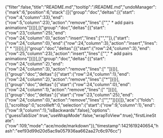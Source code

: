 {"filter":false,"title":"README.md","tooltip":"/README.md","undoManager":{"mark":6,"position":6,"stack":[[{"group":"doc","deltas":[{"start":{"row":4,"column":33},"end":{"row":5,"column":23},"action":"remove","lines":[""," * add pairs animations"]}]}],[{"group":"doc","deltas":[{"start":{"row":23,"column":25},"end":{"row":24,"column":0},"action":"insert","lines":["",""]},{"start":{"row":24,"column":0},"end":{"row":24,"column":3},"action":"insert","lines":[" * "]}]}],[{"group":"doc","deltas":[{"start":{"row":24,"column":3},"end":{"row":25,"column":23},"action":"insert","lines":[""," * add pairs animations"]}]}],[{"group":"doc","deltas":[{"start":{"row":24,"column":2},"end":{"row":24,"column":3},"action":"remove","lines":[" "]}]}],[{"group":"doc","deltas":[{"start":{"row":24,"column":1},"end":{"row":24,"column":2},"action":"remove","lines":["*"]}]}],[{"group":"doc","deltas":[{"start":{"row":24,"column":0},"end":{"row":24,"column":1},"action":"remove","lines":[" "]}]}],[{"group":"doc","deltas":[{"start":{"row":23,"column":25},"end":{"row":24,"column":0},"action":"remove","lines":["",""]}]}]]},"ace":{"folds":[],"scrolltop":0,"scrollleft":0,"selection":{"start":{"row":9,"column":1},"end":{"row":9,"column":1},"isBackwards":false},"options":{"guessTabSize":true,"useWrapMode":false,"wrapToView":true},"firstLineState":{"row":109,"mode":"ace/mode/markdown"}},"timestamp":1421619240654,"hash":"eef93d99d20d5ac9a057936aa662aa27c6c976cc"}